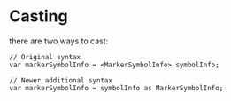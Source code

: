 # Casting

there are two ways to cast:

```
// Original syntax
var markerSymbolInfo = <MarkerSymbolInfo> symbolInfo;

// Newer additional syntax
var markerSymbolInfo = symbolInfo as MarkerSymbolInfo;

```
